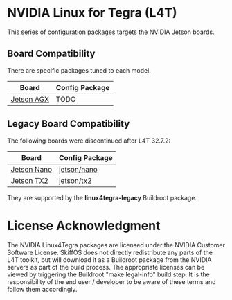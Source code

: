 # NVIDIA Linux for Tegra (L4T)

This series of configuration packages targets the NVIDIA Jetson boards.

## Board Compatibility

There are specific packages tuned to each model.

| **Board**    | **Config Package** |
|--------------|--------------------|
| [Jetson AGX] | TODO               |

[Jetson AGX]: https://developer.nvidia.com/embedded/jetson-agx-xavier-developer-kit

## Legacy Board Compatibility

The following boards were discontinued after L4T 32.7.2:

| **Board**     | **Config Package**    |
|---------------|-----------------------|
| [Jetson Nano] | [jetson/nano](./nano) |
| [Jetson TX2]  | [jetson/tx2](./tx2)   |

They are supported by the **linux4tegra-legacy** Buildroot package.

[Jetson Nano]: https://developer.nvidia.com/embedded/jetson-nano-developer-kit
[Jetson TX2]: https://elinux.org/Jetson_TX2

# License Acknowledgment

The NVIDIA Linux4Tegra packages are licensed under the NVIDIA Customer Software
License. SkiffOS does not directly redistribute any parts of the L4T toolkit,
but will download it as a Buildroot package from the NVIDIA servers as part of
the build process. The appropriate licenses can be viewed by triggering the
Buildroot "make legal-info" build step. It is the responsibility of the end user
/ developer to be aware of these terms and follow them accordingly.
